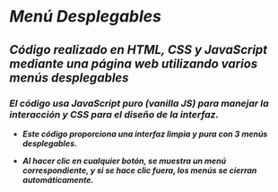 # **_Menú Desplegables_**

## **_Código realizado en HTML, CSS y JavaScript mediante una página web utilizando varios menús desplegables_**

### **_El código usa JavaScript puro (vanilla JS) para manejar la interacción y CSS para el diseño de la interfaz._**

- **_Este código proporciona una interfaz limpia y pura con 3 menús desplegables._**
  
- **_Al hacer clic en cualquier botón, se muestra un menú correspondiente, y si se hace clic fuera, los menús se cierran automáticamente._**
